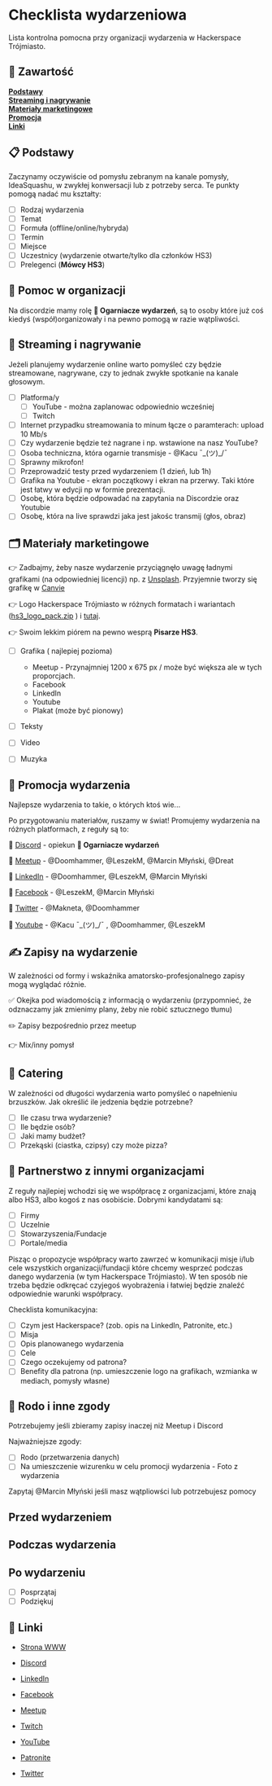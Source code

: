 # Checklista wydarzeniowa
Lista kontrolna pomocna przy organizacji wydarzenia w Hackerspace Trójmiasto. 

## 📖 Zawartość 
**[Podstawy](#-podstawy)**<br>
**[Streaming i nagrywanie](#-streaming-i-nagrywanie)**<br>
**[Materiały marketingowe](#-materiały-marketingowe)**<br>
**[Promocja](#-promocja-wydarzenia)**<br>
**[Linki](#-linki)**<br>

## 📋 Podstawy

Zaczynamy oczywiście od pomysłu zebranym na kanale pomysły, IdeaSquashu, w zwykłej konwersacji lub z potrzeby serca. Te punkty pomogą nadać mu kształty:

- [ ] Rodzaj wydarzenia
- [ ] Temat
- [ ] Formuła (offline/online/hybryda)
- [ ] Termin 
- [ ] Miejsce 
- [ ] Uczestnicy (wydarzenie otwarte/tylko dla członków HS3)
- [ ] Prelegenci (**Mówcy HS3**)

## 💚 Pomoc w organizacji 

Na discordzie mamy rolę **🥳 Ogarniacze wydarzeń**, są to osoby które już coś kiedyś (współ)organizowały i na pewno pomogą w razie wątpliwości.

## 🎥 Streaming i nagrywanie 

Jeżeli planujemy wydarzenie online warto pomyśleć czy będzie streamowane, nagrywane, czy to jednak zwykłe spotkanie na kanale głosowym.

- [ ] Platforma/y
  - [ ] YouTube - można zaplanowac odpowiednio wcześniej
  - [ ] Twitch
- [ ] Internet  przypadku streamowania to minum łącze o paramterach: upload 10 Mb/s  
- [ ] Czy wydarzenie będzie też nagrane i np. wstawione na nasz YouTube?
- [ ] Osoba techniczna, która ogarnie transmisje - @Kacu ¯\_(ツ)_/¯ 
- [ ] Sprawny mikrofon!
- [ ] Przeprowadzić testy przed wydarzeniem (1 dzień, lub 1h) 
- [ ] Grafika na Youtube - ekran początkowy i ekran na przerwy. Taki które jest łatwy w edycji np w formie prezentacji. 
- [ ] Osobę, która będzie odpowadać na zapytania na Discordzie oraz Youtubie
- [ ] Osobę, która na live sprawdzi jaka jest jakośc transmij (głos, obraz) 

## 🗂️ Materiały marketingowe

👉 Zadbajmy, żeby nasze wydarzenie przyciągnęło uwagę ładnymi grafikami (na odpowiedniej licencji) np. z [Unsplash](https://unsplash.com/). Przyjemnie tworzy się grafikę w [Canvie](https://www.canva.com/)

👉 Logo Hackerspace Trójmiasto w różnych formatach i wariantach ([hs3_logo_pack.zip](https://github.com/hs3city/events-checklist/files/7355310/hs3_logo_pack.zip)
) i [tutaj](https://fishy-tile-b98.notion.site/8ba11351d77a407492b3691db7c43e42?v=f06acb96869c4f0a9ee7c2a9cd3ac068).

👉 Swoim lekkim piórem na pewno wesprą **Pisarze HS3**.

- [ ] Grafika ( najlepiej pozioma) 

    - Meetup - Przynajmniej 1200 x 675 px / może być większa ale w tych proporcjach.  
    - Facebook 
    - LinkedIn
    - Youtube 
    - Plakat  (może być pionowy) 

- [ ] Teksty

- [ ] Video 

- [ ] Muzyka

## 📣 Promocja wydarzenia 

Najlepsze wydarzenia to takie, o których ktoś wie...

Po przygotowaniu materiałów, ruszamy w świat! Promujemy wydarzenia na różnych platformach, z reguły są to:

🔴 [Discord](https://discord.gg/GSTgYzU)  - opiekun **🥳 Ogarniacze wydarzeń**

🔴 [Meetup](https://www.meetup.com/hs3city/events/)  - @Doomhammer, @LeszekM, @Marcin Młyński, @Dreat

🔴 [LinkedIn](https://www.linkedin.com/company/hackerspace-tr%C3%B3jmiasto)  - @Doomhammer, @LeszekM, @Marcin Młyński

🔴 [Facebook](https://www.facebook.com/hackerspacetrojmiasto/) - @LeszekM, @Marcin Młyński

🔴 [Twitter](https://twitter.com/hs3city) - @Makneta, @Doomhammer

🔴 [Youtube](https://www.youtube.com/channel/UC1MjdZvgtGZwSAaveL-Z8CA) - @Kacu ¯\_(ツ)_/¯  , @Doomhammer, @LeszekM

## ✍️ Zapisy na wydarzenie

W zależności od formy i wskaźnika amatorsko-profesjonalnego zapisy mogą wyglądać różnie.

✅ Okejka pod wiadomością z informacją o wydarzeniu (przypomnieć, że odznaczamy jak zmienimy plany, żeby nie robić sztucznego tłumu)

✏️ Zapisy bezpośrednio przez meetup

👉 Mix/inny pomysł

## 🍕 Catering

W zależności od długości wydarzenia warto pomyśleć o napełnieniu brzuszków. Jak określić ile jedzenia będzie potrzebne? 

- [ ] Ile czasu trwa wydarzenie?
- [ ] Ile będzie osób?
- [ ] Jaki mamy budżet?
- [ ] Przekąski (ciastka, czipsy) czy może pizza?

## 🤝 Partnerstwo z innymi organizacjami

Z reguły najlepiej wchodzi się we współpracę z organizacjami, które znają albo HS3, albo kogoś z nas osobiście. Dobrymi kandydatami są:

- [ ] Firmy
- [ ] Uczelnie
- [ ] Stowarzyszenia/Fundacje
- [ ] Portale/media

Pisząc o propozycje współpracy warto zawrzeć w komunikacji misje i/lub cele wszystkich organizacji/fundacji które chcemy wesprzeć podczas danego wydarzenia (w tym Hackerspace Trójmiasto). W ten sposób nie trzeba będzie odkręcać czyjegoś wyobrażenia i łatwiej będzie znaleźć odpowiednie warunki współpracy.

Checklista komunikacyjna:
- [ ] Czym jest Hackerspace? (zob. opis na LinkedIn, Patronite, etc.)
- [ ] Misja
- [ ] Opis planowanego wydarzenia
- [ ] Cele
- [ ] Czego oczekujemy od patrona?
- [ ] Benefity dla patrona (np. umieszczenie logo na grafikach, wzmianka w mediach, pomysły własne)

## 📝 Rodo i inne zgody 

Potrzebujemy jeśli zbieramy zapisy inaczej niż Meetup i Discord

Najważniejsze zgody:

- [ ] Rodo (przetwarzenia danych) 
- [ ] Na umieszczenie wizurenku w celu promocji wydarzenia - Foto z wydarzenia

Zapytaj @Marcin Młyński jeśli masz wątpliowści lub potrzebujesz pomocy 

## Przed wydarzeniem 

## Podczas wydarzenia 

## Po wydarzeniu 

- [ ] Posprzątaj 
- [ ] Podziękuj 

## 🔗 Linki

- [Strona WWW](https://www.hs3.pl)

- [Discord](https://discord.gg/GSTgYzU)

- [LinkedIn](https://www.linkedin.com/company/hackerspace-tr%C3%B3jmiasto)

- [Facebook](https://www.facebook.com/hackerspacetrojmiasto/)

- [Meetup](https://www.meetup.com/hs3city/events/)

- [Twitch](https://www.twitch.tv/hs3city)

- [YouTube](https://www.youtube.com/channel/UC1MjdZvgtGZwSAaveL-Z8CA)

- [Patronite](https://patronite.pl/hs3)

- [Twitter](https://twitter.com/hs3city)
